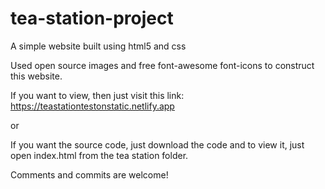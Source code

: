 # tea-station-project
A simple website built using html5 and css

Used open source images and free font-awesome font-icons to construct this website.

If you want to view, then just visit this link:
  https://teastationtestonstatic.netlify.app

or 

If you want the source code, just download the code and to view it, just open index.html from the tea station folder.

Comments and commits are welcome!

